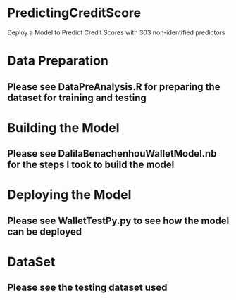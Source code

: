 # PredictingCreditScore
Deploy a Model to Predict Credit Scores with 303 non-identified predictors
# Data Preparation
## Please see DataPreAnalysis.R for preparing the dataset for training and testing
# Building the Model
## Please see DalilaBenachenhouWalletModel.nb for the steps I took to build the model
# Deploying the Model
## Please see WalletTestPy.py to see how the model can be deployed
# DataSet
## Please see the testing dataset used
